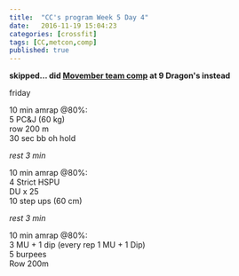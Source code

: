 ```yaml
---
title:  "CC's program Week 5 Day 4"
date:   2016-11-19 15:04:23
categories: [crossfit]
tags: [CC,metcon,comp]
published: true
---
```

**skipped... did [Movember team comp][link_photo] at 9 Dragon's instead**

friday

10 min amrap @80%:  
5 PC&J (60 kg)  
row 200 m  
30 sec bb oh hold  

_rest 3 min_

10 min amrap @80%:  
4 Strict HSPU  
DU x 25  
10 step ups (60 cm)

_rest 3 min_

10 min amrap @80%:  
3 MU + 1 dip (every rep 1 MU + 1 Dip)  
5 burpees  
Row 200m

[link_photo]:https://goo.gl/photos/Yk9Mt2DTyPxuJ3qE9